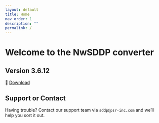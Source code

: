 ```yaml
---
layout: default
title: Home
nav_order: 1
description: ""
permalink: /
---
```


# Welcome to the NwSDDP converter

## Version 3.6.12

🔗 [Download](https://www.psr-inc.com/app/link/?t=d&f=nwsddp-3.6.12-setup.exe)

## Support or Contact

Having trouble? Contact our support team via `sddp@psr-inc.com` and we’ll help you sort it out.

